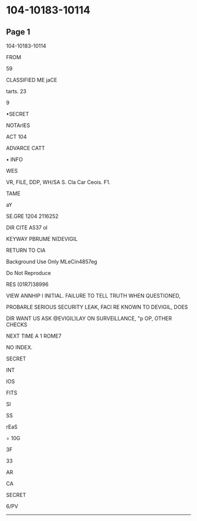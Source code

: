 # 104-10183-10114

## Page 1

104-10183-10114

FROM

59

CLASSIFIED ME jaCE

tarts. 23

9

•SECRET

NOTArIES

ACT 104

ADVARCE CATT

• INFO

WES

VR, FILE, DDP, WH/SA S. Cla Car Ceois. F1.

TAME

aY

SE.GRE 1204 2116252

DIR CITE A537 ol

KEYWAY PBRUME N(DEVIGIL

RETURN TO CIA

Background Use Only MLeCin4857eg

Do Not Reproduce

RES (01R7)38996

VIEW ANNHIP I INITIAL. FAILURE TO TELL TRUTH WHEN QUESTIONED,

PROBARLE SERIOUS SECURITY LEAK, FACI RE KNOWN TO DEVIGIL, DOES

DIR WANT US ASK @EVIGIL)LAY ON SURVEILLANCE, "p OP, OTHER CHECKS

NEXT TIME A 1 ROME7

NO INDEX.

SECRET

INT

IOS

FITS

SI

SS

rEaS

÷ 10G

3F

33

AR

CA

SECRET

6/PV

---

